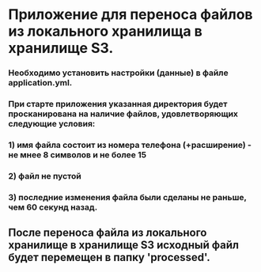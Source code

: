 # Приложение для переноса файлов из локального хранилища в хранилище S3. 

### Необходимо установить настройки (данные) в файле application.yml.

### При старте приложения указанная директория будет просканирована на наличие файлов, удовлетворяющих следующие условия:
### 1) имя файла состоит из номера телефона (+расширение) - не мнее 8 символов и не более 15
### 2) файл не пустой
### 3) последние изменения файла были сделаны не раньше, чем 60 секунд назад.


## После переноса файла из локального хранилище в хранилище S3 исходный файл будет перемещен в папку 'processed'.
